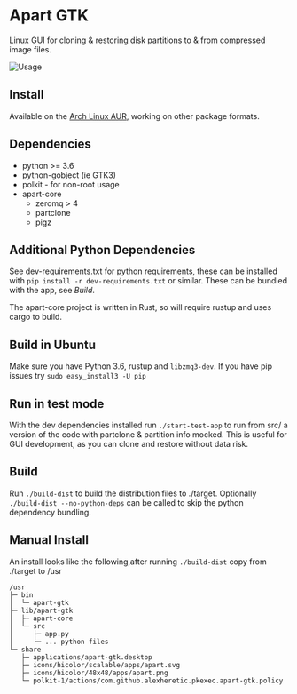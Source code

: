 Apart GTK
=========
Linux GUI for cloning & restoring disk partitions to & from compressed image files.

![Usage](https://raw.githubusercontent.com/alexheretic/apart-gtk/readme-images/apart-gtk-usage.gif?raw=true "Usage")

## Install
Available on the [Arch Linux AUR](https://aur.archlinux.org/packages/apart-gtk), working on other package formats.

## Dependencies
* python >= 3.6
* python-gobject (ie GTK3)
* polkit - for non-root usage
* apart-core
  * zeromq > 4
  * partclone
  * pigz

## Additional Python Dependencies
See dev-requirements.txt for python requirements, these can be installed with `pip install -r dev-requirements.txt` or similar. These can be bundled with the app, see *Build*.

The apart-core project is written in Rust, so will require rustup and uses cargo to build.

## Build in Ubuntu
Make sure you have Python 3.6, rustup and `libzmq3-dev`. If you have pip issues try `sudo easy_install3 -U pip`

## Run in test mode
With the dev dependencies installed run `./start-test-app` to run from src/ a version of the code with
partclone & partition info mocked. This is useful for GUI development, as you can clone and restore without data risk.

## Build
Run `./build-dist` to build the distribution files to ./target. Optionally `./build-dist --no-python-deps` can be called to skip the python dependency bundling.

## Manual Install
An install looks like the following,after running `./build-dist` copy from ./target to /usr
```
/usr
├─ bin
│  └─ apart-gtk
├─ lib/apart-gtk
│  ├─ apart-core
│  └─ src
│     ├─ app.py
│     └─ ... python files
└─ share
   ├─ applications/apart-gtk.desktop
   ├─ icons/hicolor/scalable/apps/apart.svg
   ├─ icons/hicolor/48x48/apps/apart.png
   └─ polkit-1/actions/com.github.alexheretic.pkexec.apart-gtk.policy
```
